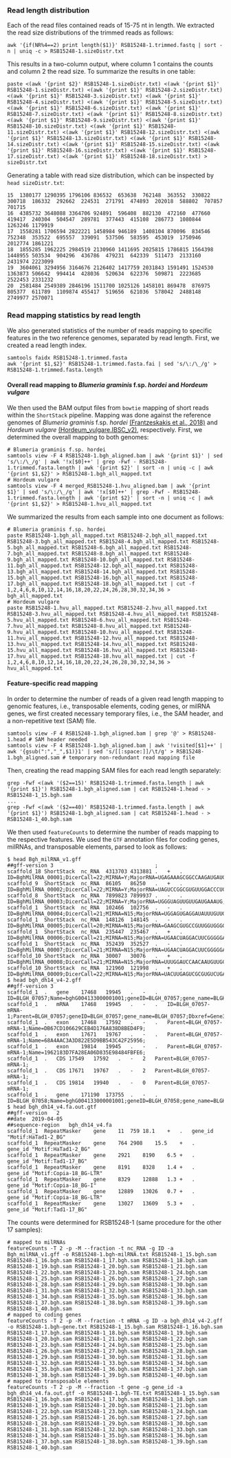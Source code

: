 ### Read length distribution
Each of the read files contained reads of 15-75 nt in length. We extracted the read size distributions of the trimmed reads as follows:
```ShellSession
awk '{if(NR%4==2) print length($1)}' RSB15248-1.trimmed.fastq | sort -n | uniq -c > RSB15248-1.sizeDistr.txt
```
This results in a two-column output, where column 1 contains the counts and column 2 the read size. To summarize the results in one table:
```ShellSession
paste <(awk '{print $2}' RSB15248-1.sizeDistr.txt) <(awk '{print $1}' RSB15248-1.sizeDistr.txt) <(awk '{print $1}' RSB15248-2.sizeDistr.txt) <(awk '{print $1}' RSB15248-3.sizeDistr.txt) <(awk '{print $1}' RSB15248-4.sizeDistr.txt) <(awk '{print $1}' RSB15248-5.sizeDistr.txt) <(awk '{print $1}' RSB15248-6.sizeDistr.txt) <(awk '{print $1}' RSB15248-7.sizeDistr.txt) <(awk '{print $1}' RSB15248-8.sizeDistr.txt) <(awk '{print $1}' RSB15248-9.sizeDistr.txt) <(awk '{print $1}' RSB15248-10.sizeDistr.txt) <(awk '{print $1}' RSB15248-11.sizeDistr.txt) <(awk '{print $1}' RSB15248-12.sizeDistr.txt) <(awk '{print $1}' RSB15248-13.sizeDistr.txt) <(awk '{print $1}' RSB15248-14.sizeDistr.txt) <(awk '{print $1}' RSB15248-15.sizeDistr.txt) <(awk '{print $1}' RSB15248-16.sizeDistr.txt) <(awk '{print $1}' RSB15248-17.sizeDistr.txt) <(awk '{print $1}' RSB15248-18.sizeDistr.txt) > sizeDistr.txt
```
Generating a table with read size distribution, which can be inspected by `head sizeDistr.txt`:
```
15	1380177	1290395	1796106	836532	653638	762148	363552	330822	300718	186332	292662	224531	271791	474893	202018	588802	707857	701715
16	4385732	3648088	3364706	924891	596408	882130	472160	477660	419417	240304	504547	289781	377443	415108	286773	1080844	1263246	1179919
17	1558281	1706594	2822221	1458984	946189	1408104	870096	834546	752348	353522	695557	339091	537506	583595	453019	1750946	2012774	1861221
18	1855285	1962225	2984519	2130960	1411695	2025815	1786815	1564398	1448955	503534	904296	436786	479231	642339	511473	2133160	2431974	2223099
19	3604061	3294956	3164676	2126402	1417759	2031843	1591491	1524530	1363873	506642	994414	428036	520634	622376	509871	2223685	2522453	2331232
20	2581484	2549389	2846196	1511700	1025126	1458101	869478	876975	805377	611789	1109874	455417	519656	621036	578042	2488148	2749977	2570071
```

### Read mapping statistics by read length
We also generated statistics of the number of reads mapping to specific features in the two reference genomes, separated by read length. First, we created a read length index. 
```ShellSession
samtools faidx RSB15248-1.trimmed.fasta
awk '{print $1,$2}' RSB15248-1.trimmed.fasta.fai | sed 's/\:/\_/g' > RSB15248-1.trimmed.fasta.length
```
#### Overall read mapping to *Blumeria graminis* f.sp. *hordei* and *Hordeum vulgare*
We then used the BAM output files from `bowtie` mapping of short reads within the `ShortStack` pipeline. Mapping was done against the reference genomes of *Blumeria graminis* f.sp. *hordei* [(Frantzeskakis et al., 2018)](https://doi.org/10.1186/s12864-018-4750-6) and *Hordeum vulgare* [(Hordeum_vulgare.IBSC_v2)](http://plants.ensembl.org/Hordeum_vulgare/Info/Index), respectively. First, we determined the overall mapping to both genomes:
```ShellSession
# Blumeria graminis f.sp. hordei
samtools view -F 4 RSB15248-1.bgh_aligned.bam | awk '{print $1}' | sed 's/\:/\_/g' | awk '!x[$0]++' | grep -Fwf - RSB15248-1.trimmed.fasta.length | awk '{print $2}' | sort -n | uniq -c | awk '{print $1,$2}' > RSB15248-1.bgh_all_mapped.txt
# Hordeum vulgare
samtools view -F 4 merged_RSB15248-1.hvu_aligned.bam | awk '{print $1}' | sed 's/\:/\_/g' | awk '!x[$0]++' | grep -Fwf - RSB15248-1.trimmed.fasta.length | awk '{print $2}' | sort -n | uniq -c | awk '{print $1,$2}' > RSB15248-1.hvu_all_mapped.txt
```
We summarized the results from each sample into one document as follows: 
```ShellSession
# Blumeria graminis f.sp. hordei
paste RSB15248-1.bgh_all_mapped.txt RSB15248-2.bgh_all_mapped.txt RSB15248-3.bgh_all_mapped.txt RSB15248-4.bgh_all_mapped.txt RSB15248-5.bgh_all_mapped.txt RSB15248-6.bgh_all_mapped.txt RSB15248-7.bgh_all_mapped.txt RSB15248-8.bgh_all_mapped.txt RSB15248-9.bgh_all_mapped.txt RSB15248-10.bgh_all_mapped.txt RSB15248-11.bgh_all_mapped.txt RSB15248-12.bgh_all_mapped.txt RSB15248-13.bgh_all_mapped.txt RSB15248-14.bgh_all_mapped.txt RSB15248-15.bgh_all_mapped.txt RSB15248-16.bgh_all_mapped.txt RSB15248-17.bgh_all_mapped.txt RSB15248-18.bgh_all_mapped.txt | cut -f 1,2,4,6,8,10,12,14,16,18,20,22,24,26,28,30,32,34,36 > bgh_all_mapped.txt
# Hordeum vulgare
paste RSB15248-1.hvu_all_mapped.txt RSB15248-2.hvu_all_mapped.txt RSB15248-3.hvu_all_mapped.txt RSB15248-4.hvu_all_mapped.txt RSB15248-5.hvu_all_mapped.txt RSB15248-6.hvu_all_mapped.txt RSB15248-7.hvu_all_mapped.txt RSB15248-8.hvu_all_mapped.txt RSB15248-9.hvu_all_mapped.txt RSB15248-10.hvu_all_mapped.txt RSB15248-11.hvu_all_mapped.txt RSB15248-12.hvu_all_mapped.txt RSB15248-13.hvu_all_mapped.txt RSB15248-14.hvu_all_mapped.txt RSB15248-15.hvu_all_mapped.txt RSB15248-16.hvu_all_mapped.txt RSB15248-17.hvu_all_mapped.txt RSB15248-18.hvu_all_mapped.txt | cut -f 1,2,4,6,8,10,12,14,16,18,20,22,24,26,28,30,32,34,36 > hvu_all_mapped.txt
```

#### Feature-specific read mapping
In order to determine the number of reads of a given read length mapping to genomic features, i.e., transposable elements, coding genes, or milRNA genes, we first created necessary temporary files, i.e., the SAM header, and a non-repetitive text (SAM) file. 
```ShellSession
samtools view -F 4 RSB15248-1.bgh_aligned.bam | grep '@' > RSB15248-1.head # SAM header needed
samtools view -F 4 RSB15248-1.bgh_aligned.bam | awk '!visited[$1]++' | awk '{gsub(":","_",$1)}1' | sed 's/[[:space:]]/\t/g' > RSB15248-1.bgh_aligned.sam # temporary non-redundant read mapping file
```
Then, creating the read mapping SAM files for each read length separately:
```ShellSession
grep -Fwf <(awk '($2==15)' RSB15248-1.trimmed.fasta.length | awk '{print $1}') RSB15248-1.bgh_aligned.sam | cat RSB15248-1.head - > RSB15248-1_15.bgh.sam
...
grep -Fwf <(awk '($2==40)' RSB15248-1.trimmed.fasta.length | awk '{print $1}') RSB15248-1.bgh_aligned.sam | cat RSB15248-1.head - > RSB15248-1_40.bgh.sam
```
We then used `featureCounts` to determine the number of reads mapping to the respective features. We used the `GTF` annotation files for coding genes, milRNAs, and transposable elements, parsed to look as follows:
```
$ head Bgh_milRNA_v1.gff
##gff-version 3									;
scaffold_18	ShortStack	nc_RNA	4313703	4313881	.	+	.	ID=BghMilRNA_00001;DicerCall=22;MIRNA=Y;MajorRNA=UGAGAAAGCGGCCAAGAUGAUG;
scaffold_9	ShortStack	nc_RNA	86105	86250	.	+	.	ID=BghMilRNA_00002;DicerCall=22;MIRNA=Y;MajorRNA=UAGUCCGGCGUGUUGGACCCUC;
scaffold_8	ShortStack	nc_RNA	7899823	7899937	.	-	.	ID=BghMilRNA_00003;DicerCall=22;MIRNA=Y;MajorRNA=UGGGUAGUUGUUGAUGAAAUG;
scaffold_1	ShortStack	nc_RNA	102466	102756	.	-	.	ID=BghMilRNA_00004;DicerCall=21;MIRNA=N15;MajorRNA=UGGAGUGAGGAUAUUUGUUGG;
scaffold_1	ShortStack	nc_RNA	148126	148145	.	-	.	ID=BghMilRNA_00005;DicerCall=20;MIRNA=N15;MajorRNA=GAAGCGUGCCGUUGGUGGGG;
scaffold_1	ShortStack	nc_RNA	235447	235467	.	+	.	ID=BghMilRNA_00006;DicerCall=21;MIRNA=N15;MajorRNA=UGAACUAGGACUUCGGGGGAG;
scaffold_1	ShortStack	nc_RNA	352439	352527	.	-	.	ID=BghMilRNA_00007;DicerCall=21;MIRNA=N15;MajorRNA=UGAACUAGGACUUCGGGGGAG;
scaffold_10	ShortStack	nc_RNA	30007	30076	.	+	.	ID=BghMilRNA_00008;DicerCall=21;MIRNA=N15;MajorRNA=UUUGGAUCCAACAAUGUUGCG;
scaffold_10	ShortStack	nc_RNA	121960	121998	.	+	.	ID=BghMilRNA_00009;DicerCall=22;MIRNA=N15;MajorRNA=UACUUGAGUCGCGUGUCUGAA;
$ head bgh_dh14_v4-2.gff
##gff-version 3
scaffold_1	.	gene	17468	19945	.	-	.	ID=BLGH_07057;Name=bghG004133000001001;geneID=BLGH_07057;gene_name=BLGH_07057;Dbxref=Gene3D:G3DSA:1.10.510.10,InterPro:IPR011009,SUPERFAMILY:SSF56112;
scaffold_1	.	mRNA	17468	19945	.	-	.	ID=BLGH_07057-mRNA-1;Parent=BLGH_07057;geneID=BLGH_07057;gene_name=BLGH_07057;Dbxref=Gene3D:G3DSA:1.10.510.10,InterPro:IPR011009,SUPERFAMILY:SSF56112;
scaffold_1	.	exon	17468	17592	.	-	.	Parent=BLGH_07057-mRNA-1;Name=DB67CD106629CEB4D176A838D8BED4F9;
scaffold_1	.	exon	17671	19767	.	-	.	Parent=BLGH_07057-mRNA-1;Name=68A4AAC3A3D822E5D9BB543C42F25956;
scaffold_1	.	exon	19814	19945	.	-	.	Parent=BLGH_07057-mRNA-1;Name=1962183D7FA28EA06D835E98484FBFE6;
scaffold_1	.	CDS	17549	17592	.	-	2	Parent=BLGH_07057-mRNA-1;
scaffold_1	.	CDS	17671	19767	.	-	2	Parent=BLGH_07057-mRNA-1;
scaffold_1	.	CDS	19814	19940	.	-	0	Parent=BLGH_07057-mRNA-1;
scaffold_1	.	gene	171190	173755	.	-	.	ID=BLGH_07058;Name=bghG004133000001001;geneID=BLGH_07058;gene_name=BLGH_07058;
$ head bgh_dh14_v4.fa.out.gtf
##gff-version	2
##date	2019-04-05
##sequence-region	bgh_dh14_v4.fa
scaffold_1	RepeatMasker	gene	11	759	18.1	+	.	gene_id "Motif:HaTad1-2_BG"
scaffold_1	RepeatMasker	gene	764	2908	15.5	+	.	gene_id "Motif:HaTad1-2_BG"
scaffold_1	RepeatMasker	gene	2921	8190	6.5	+	.	gene_id "Motif:Tad1-17_BG"
scaffold_1	RepeatMasker	gene	8191	8328	1.4	+	.	gene_id "Motif:Copia-18_BG-LTR"
scaffold_1	RepeatMasker	gene	8329	12888	1.3	+	.	gene_id "Motif:Copia-18_BG-I"
scaffold_1	RepeatMasker	gene	12889	13026	0.7	+	.	gene_id "Motif:Copia-18_BG-LTR"
scaffold_1	RepeatMasker	gene	13027	13609	5.3	+	.	gene_id "Motif:Tad1-17_BG"
```
The counts were determined for RSB15248-1 (same procedure for the other 17 samples): 
```ShellSession
# mapped to milRNAs
featureCounts -T 2 -p -M --fraction -t nc_RNA -g ID -a Bgh_milRNA_v1.gff -o RSB15248-1.bgh-milRNA.txt RSB15248-1_15.bgh.sam RSB15248-1_16.bgh.sam RSB15248-1_17.bgh.sam RSB15248-1_18.bgh.sam RSB15248-1_19.bgh.sam RSB15248-1_20.bgh.sam RSB15248-1_21.bgh.sam RSB15248-1_22.bgh.sam RSB15248-1_23.bgh.sam RSB15248-1_24.bgh.sam RSB15248-1_25.bgh.sam RSB15248-1_26.bgh.sam RSB15248-1_27.bgh.sam RSB15248-1_28.bgh.sam RSB15248-1_29.bgh.sam RSB15248-1_30.bgh.sam RSB15248-1_31.bgh.sam RSB15248-1_32.bgh.sam RSB15248-1_33.bgh.sam RSB15248-1_34.bgh.sam RSB15248-1_35.bgh.sam RSB15248-1_36.bgh.sam RSB15248-1_37.bgh.sam RSB15248-1_38.bgh.sam RSB15248-1_39.bgh.sam RSB15248-1_40.bgh.sam
# mapped to coding genes
featureCounts -T 2 -p -M --fraction -t mRNA -g ID -a bgh_dh14_v4-2.gff -o RSB15248-1.bgh-gene.txt RSB15248-1_15.bgh.sam RSB15248-1_16.bgh.sam RSB15248-1_17.bgh.sam RSB15248-1_18.bgh.sam RSB15248-1_19.bgh.sam RSB15248-1_20.bgh.sam RSB15248-1_21.bgh.sam RSB15248-1_22.bgh.sam RSB15248-1_23.bgh.sam RSB15248-1_24.bgh.sam RSB15248-1_25.bgh.sam RSB15248-1_26.bgh.sam RSB15248-1_27.bgh.sam RSB15248-1_28.bgh.sam RSB15248-1_29.bgh.sam RSB15248-1_30.bgh.sam RSB15248-1_31.bgh.sam RSB15248-1_32.bgh.sam RSB15248-1_33.bgh.sam RSB15248-1_34.bgh.sam RSB15248-1_35.bgh.sam RSB15248-1_36.bgh.sam RSB15248-1_37.bgh.sam RSB15248-1_38.bgh.sam RSB15248-1_39.bgh.sam RSB15248-1_40.bgh.sam
# mapped to transposable elements
featureCounts -T 2 -p -M --fraction -t gene -g gene_id -a bgh_dh14_v4.fa.out.gtf -o RSB15248-1.bgh-TE.txt RSB15248-1_15.bgh.sam RSB15248-1_16.bgh.sam RSB15248-1_17.bgh.sam RSB15248-1_18.bgh.sam RSB15248-1_19.bgh.sam RSB15248-1_20.bgh.sam RSB15248-1_21.bgh.sam RSB15248-1_22.bgh.sam RSB15248-1_23.bgh.sam RSB15248-1_24.bgh.sam RSB15248-1_25.bgh.sam RSB15248-1_26.bgh.sam RSB15248-1_27.bgh.sam RSB15248-1_28.bgh.sam RSB15248-1_29.bgh.sam RSB15248-1_30.bgh.sam RSB15248-1_31.bgh.sam RSB15248-1_32.bgh.sam RSB15248-1_33.bgh.sam RSB15248-1_34.bgh.sam RSB15248-1_35.bgh.sam RSB15248-1_36.bgh.sam RSB15248-1_37.bgh.sam RSB15248-1_38.bgh.sam RSB15248-1_39.bgh.sam RSB15248-1_40.bgh.sam
```

